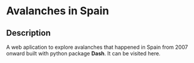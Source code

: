 # Avalanches in Spain

## Description

A web aplication to explore avalanches that happened in Spain from 2007 onward built with python package **Dash**. It can be visited here.